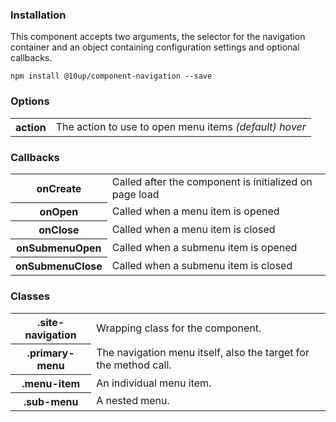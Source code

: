 <h3>Installation</h3>

<p>This component accepts two arguments, the selector for the navigation container and an object containing configuration settings and optional callbacks.</p>

<div class="u-spacing__bottom--medium">
<code>npm install @10up/component-navigation --save</code>
</div>

<h3>Options</h3>

 <table class="table--code u-spacing__bottom--large">
 	<tr>
 		<th class="th">action</th>
 		<td class="td">The action to use to open menu items <em>(default) hover</em></td>
 	</tr>
 </table>

<h3>Callbacks</h3>

 <table class="table--code u-spacing__bottom--large">
 	<tr>
 		<th class="th">onCreate</th>
 		<td class="td">Called after the component is initialized on page load</td>
 	</tr>
 	<tr>
 		<th>onOpen</th>
 		<td>Called when a menu item is opened</td>
 	</tr>
 	<tr>
 		<th>onClose</th>
 		<td>Called when a menu item is closed</td>
 	</tr>
	<tr>
 		<th>onSubmenuOpen</th>
 		<td>Called when a submenu item is opened</td>
 	</tr>
	<tr>
 		<th>onSubmenuClose</th>
 		<td>Called when a submenu item is closed</td>
 	</tr>
 </table>

 <h3>Classes</h3>

  <table class="table--code u-spacing__bottom--large">
  	<tr>
  		<th class="th">.site-navigation</th>
  		<td class="td">Wrapping class for the component.</td>
  	</tr>
  	<tr>
  		<th>.primary-menu</th>
  		<td>The navigation menu itself, also the target for the method call.</td>
  	</tr>
  	<tr>
  		<th>.menu-item</th>
  		<td>An individual menu item.</td>
  	</tr>
 	<tr>
  		<th>.sub-menu</th>
  		<td>A nested menu.</td>
  	</tr>
  </table>
